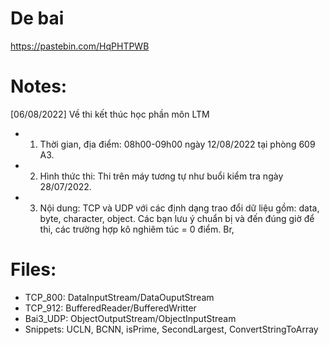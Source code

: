 # De bai
https://pastebin.com/HqPHTPWB


# Notes: 
[06/08/2022] Về thi kết thúc học phần môn LTM
- 1. Thời gian, địa điểm: 08h00-09h00 ngày 12/08/2022 tại phòng 609 A3.
- 2. Hình thức thi: Thi trên máy tương tự như buổi kiểm tra ngày 28/07/2022.
- 3. Nội dung: TCP và UDP với các định dạng trao đổi dữ liệu gồm: data, byte, character, object.
Các bạn lưu ý chuẩn bị và đến đúng giờ để thi, các trường hợp kô nghiêm túc = 0 điểm.
Br,

# Files:
- TCP_800: DataInputStream/DataOuputStream
- TCP_912: BufferedReader/BufferedWritter
- Bai3_UDP: ObjectOutputStream/ObjectInputStream
- Snippets: UCLN, BCNN, isPrime, SecondLargest, ConvertStringToArray
